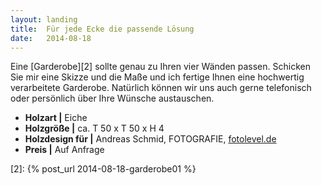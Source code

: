 ```yaml
---
layout: landing
title:  Für jede Ecke die passende Lösung
date:   2014-08-18
---
```


Eine [Garderobe][2] sollte genau zu Ihren vier Wänden passen.
Schicken Sie mir eine Skizze und die Maße und ich fertige Ihnen eine hochwertig verarbeitete Garderobe.
Natürlich können wir uns auch gerne telefonisch oder persönlich über Ihre Wünsche austauschen. 

* **Holzart \|** Eiche
* **Holzgröße \|** ca. T 50 x T 50 x H 4
* **Holzdesign für \|** Andreas Schmid, FOTOGRAFIE, [fotolevel.de][1]
* **Preis \|** Auf Anfrage

 [1]: http://fotolevel.de
 [2]: {% post_url 2014-08-18-garderobe01 %}